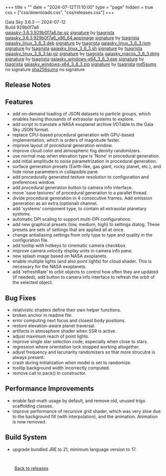 +++
title = ""
date = "2024-07-12T11:10:00"
type = "page"
hidden = true
css = ["css/downloads.css", "css/releases.css"]
+++

<div class="download-container">
<div id="download-title">
<i class="fa-solid fa-tag"></i>
Gaia Sky <span class="downloads-version">3.6.3</span> — <i class="fa-solid fa-clock"></i>
<time class="downloads-releasedate" datetime="2024-07-12T11:10:00" title="Published: 2024-07-12T11:10:00">2024-07-12</time></div>
<div class="downloads-build">Build 929b0f7a6</div>
<div class="download-section">
<a href="https://gaia.ari.uni-heidelberg.de/gaiasky/releases/3.6.3.929b0f7a6/gaiasky-3.6.3.929b0f7a6.tar.gz" class="download-button">gaiasky-3.6.3.929b0f7a6.tar.gz</a>
<span class="signature">
<a href="https://gaia.ari.uni-heidelberg.de/gaiasky/releases/3.6.3.929b0f7a6/gaiasky-3.6.3.929b0f7a6.tar.gz.sig">signature</a>  by  <a href="https://keyserver.ubuntu.com/pks/lookup?search=0x448C2B189756743013D5F7C22FD2A59C1D734C1F&fingerprint=on&op=index">tsagrista</a>
</span>
<a href="https://gaia.ari.uni-heidelberg.de/gaiasky/releases/3.6.3.929b0f7a6/gaiasky_3.6.3.929b0f7a6_x86_64.appimage" class="download-button">gaiasky_3.6.3.929b0f7a6_x86_64.appimage</a>
<span class="signature">
<a href="https://gaia.ari.uni-heidelberg.de/gaiasky/releases/3.6.3.929b0f7a6/gaiasky_3.6.3.929b0f7a6_x86_64.appimage.sig">signature</a>  by  <a href="https://keyserver.ubuntu.com/pks/lookup?search=0x448C2B189756743013D5F7C22FD2A59C1D734C1F&fingerprint=on&op=index">tsagrista</a>
</span>
<a href="https://gaia.ari.uni-heidelberg.de/gaiasky/releases/3.6.3.929b0f7a6/gaiasky_linux_3_6_3.deb" class="download-button">gaiasky_linux_3_6_3.deb</a>
<span class="signature">
<a href="https://gaia.ari.uni-heidelberg.de/gaiasky/releases/3.6.3.929b0f7a6/gaiasky_linux_3_6_3.deb.sig">signature</a>  by  <a href="https://keyserver.ubuntu.com/pks/lookup?search=0x448C2B189756743013D5F7C22FD2A59C1D734C1F&fingerprint=on&op=index">tsagrista</a>
</span>
<a href="https://gaia.ari.uni-heidelberg.de/gaiasky/releases/3.6.3.929b0f7a6/gaiasky_linux_3_6_3.rpm" class="download-button">gaiasky_linux_3_6_3.rpm</a>
<span class="signature">
<a href="https://gaia.ari.uni-heidelberg.de/gaiasky/releases/3.6.3.929b0f7a6/gaiasky_linux_3_6_3.rpm.sig">signature</a>  by  <a href="https://keyserver.ubuntu.com/pks/lookup?search=0x448C2B189756743013D5F7C22FD2A59C1D734C1F&fingerprint=on&op=index">tsagrista</a>
</span>
<a href="https://gaia.ari.uni-heidelberg.de/gaiasky/releases/3.6.3.929b0f7a6/gaiasky_linux_3_6_3.sh" class="download-button">gaiasky_linux_3_6_3.sh</a>
<span class="signature">
<a href="https://gaia.ari.uni-heidelberg.de/gaiasky/releases/3.6.3.929b0f7a6/gaiasky_linux_3_6_3.sh.sig">signature</a>  by  <a href="https://keyserver.ubuntu.com/pks/lookup?search=0x448C2B189756743013D5F7C22FD2A59C1D734C1F&fingerprint=on&op=index">tsagrista</a>
</span>
<a href="https://gaia.ari.uni-heidelberg.de/gaiasky/releases/3.6.3.929b0f7a6/gaiasky_linux_3_6_3.tar.gz" class="download-button">gaiasky_linux_3_6_3.tar.gz</a>
<span class="signature">
<a href="https://gaia.ari.uni-heidelberg.de/gaiasky/releases/3.6.3.929b0f7a6/gaiasky_linux_3_6_3.tar.gz.sig">signature</a>  by  <a href="https://keyserver.ubuntu.com/pks/lookup?search=0x448C2B189756743013D5F7C22FD2A59C1D734C1F&fingerprint=on&op=index">tsagrista</a>
</span>
<a href="https://gaia.ari.uni-heidelberg.de/gaiasky/releases/3.6.3.929b0f7a6/gaiasky_macos_3_6_3.dmg" class="download-button">gaiasky_macos_3_6_3.dmg</a>
<span class="signature">
<a href="https://gaia.ari.uni-heidelberg.de/gaiasky/releases/3.6.3.929b0f7a6/gaiasky_macos_3_6_3.dmg.sig">signature</a>  by  <a href="https://keyserver.ubuntu.com/pks/lookup?search=0x448C2B189756743013D5F7C22FD2A59C1D734C1F&fingerprint=on&op=index">tsagrista</a>
</span>
<a href="https://gaia.ari.uni-heidelberg.de/gaiasky/releases/3.6.3.929b0f7a6/gaiasky_windows-x64_3_6_3.exe" class="download-button">gaiasky_windows-x64_3_6_3.exe</a>
<span class="signature">
<a href="https://gaia.ari.uni-heidelberg.de/gaiasky/releases/3.6.3.929b0f7a6/gaiasky_windows-x64_3_6_3.exe.sig">signature</a>  by  <a href="https://keyserver.ubuntu.com/pks/lookup?search=0x448C2B189756743013D5F7C22FD2A59C1D734C1F&fingerprint=on&op=index">tsagrista</a>
</span>
<a href="https://gaia.ari.uni-heidelberg.de/gaiasky/releases/3.6.3.929b0f7a6/gaiasky_windows-x64_3_6_3.zip" class="download-button">gaiasky_windows-x64_3_6_3.zip</a>
<span class="signature">
<a href="https://gaia.ari.uni-heidelberg.de/gaiasky/releases/3.6.3.929b0f7a6/gaiasky_windows-x64_3_6_3.zip.sig">signature</a>  by  <a href="https://keyserver.ubuntu.com/pks/lookup?search=0x448C2B189756743013D5F7C22FD2A59C1D734C1F&fingerprint=on&op=index">tsagrista</a>
</span>
<a href="https://gaia.ari.uni-heidelberg.de/gaiasky/releases/3.6.3.929b0f7a6/md5sums" class="download-button">md5sums</a>
<span class="signature">no signature</span>
<a href="https://gaia.ari.uni-heidelberg.de/gaiasky/releases/3.6.3.929b0f7a6/sha256sums" class="download-button">sha256sums</a>
<span class="signature">no signature</span>
</div>
</div>

<section class="release-notes">

# Release Notes


## Features
- add on-demand loading of JSON datasets to particle groups, which enables having thousands of extrasolar systems to explore.
- add script to translate a NASA exoplanet archive VOTable to the Gaia Sky JSON format.
- replace CPU-based procedural generation with GPU-based implementation, which is orders of magnitude faster.
- improve layout of procedural generation window.
- improve cloud color and atmospheric fog density randomizers.
- use normal map when elevation type is 'None' in procedural generation.
- add initial amplitude to noise parametrization in procedural generation.
- surface generation presets (Earth-like, gas giant, rocky planet, etc.), and hide noise parameters in collapsible pane.
- add procedurally generated texture resolution to configuration and preferences window.
- add procedural generation button to camera info interface.
- move 'save textures' of procedural generation to a parallel thread.
- divide procedural generation in 4 consecutive frames. Add emission generation as an extra (optional) channel.
- add 'systems' component type, to contain all extrasolar planetary systems.
- automatic DPI scaling to support multi-DPI configurations.
- add new graphical presets (low, medium, high) to settings dialog. These presets are sets of settings that are applied all at once.
- change antialiasing settings from only type to type and quality in the configuration file.
- add tooltip with hotkeys to cinematic camera checkbox.
- improve camera velocity display units in camera info pane.
- new splash image based on NASA exoplanets.
- enable multiple lights (and also point lights) for cloud shader. This is necessary for the NASA exoplanets.
- add 'refreshRate' to orbit objects to control how often they are updated (if needed), add button to camera info interface to refresh the orbit of the selected object.

## Bug Fixes
- relativistic shaders define their own helper functions.
- broken anchor in readme file.
- error computing next focus and closest body positions.
- restore elevation-aware planet traversal.
- artifacts in atmosphere shader when SSR is active.
- adjust maximum reach of point lights.
- improve single star selection code, especially when close to stars.
- regression where orientation lock stopped working altogether.
- adjust frequency and lacunarity randomizers so that more strucutre is always present.
- crash during initialization when model is set to randomize.
- tooltip background width incorrectly computed.
- remove call to pack() in constructor.

## Performance Improvements
- enable fast-math usage by default, and remove old, unused trigo scaffolding classes.
- improve performance of recursive grid shader, which was very slow due to the background fill (with interpolation), and the animation. Animation is now removed.

## Build System
- upgrade bundled JRE to 21, minimum language version to 17.
</section>


<p class="center-text" style="padding: 30px;">
<i class="fa-solid fa-circle-arrow-left"></i> <a href="/downloads/releases">Back to releases</a>
</p>
